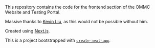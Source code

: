 This repository contains the code for the frontend section of the OMMC Website and Testing Portal.

Massive thanks to [Kevin Liu](https://github.com/Kevin-Liu-01), as this would not be possible without him.

Created using [Next.js](https://nextjs.org/).

This is a  project bootstrapped with [`create-next-app`](https://github.com/vercel/next.js/tree/canary/packages/create-next-app).